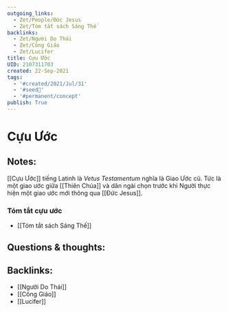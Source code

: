 ```yaml
---
outgoing_links:
  - Zet/People/Đức Jesus
  - Zet/Tóm tắt sách Sáng Thế
backlinks:
  - Zet/Người Do Thái
  - Zet/Công Giáo
  - Zet/Lucifer
title: Cựu Ước
UID: 2107311703
created: 22-Sep-2021
tags:
  - '#created/2021/Jul/31'
  - '#seed🥜'
  - '#permanent/concept'
publish: True
---
```

# Cựu Ước

## Notes:
[[Cựu Ước]] tiếng Latinh là _Vetus Testamentum_ nghĩa là Giao Ước cũ. Tức là một giao ước giữa [[Thiên Chúa]] và dân ngài chọn trước khi Người thực hiện một giao ước mới thông qua [[Đức Jesus]].

### Tóm tắt cựu ước
- [[Tóm tắt sách Sáng Thế]]

## Questions & thoughts:


## Backlinks:
- [[Người Do Thái]]
- [[Công Giáo]]
- [[Lucifer]]
